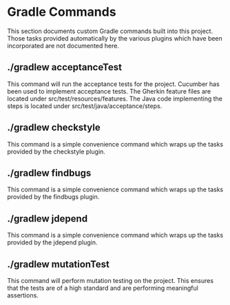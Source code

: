 # Gradle Commands
This section documents custom Gradle commands built into this project.
Those tasks provided automatically by the various plugins which have 
been incorporated are not documented here.

## ./gradlew acceptanceTest
This command will run the acceptance tests for the project. Cucumber has
been used to implement acceptance tests. The Gherkin feature files are
located under src/test/resources/features. The Java code implementing 
the steps is located under src/test/java/acceptance/steps.

## ./gradlew checkstyle
This command is a simple convenience command which wraps up the tasks 
provided by the checkstyle plugin.

## ./gradlew findbugs
This command is a simple convenience command which wraps up the tasks 
provided by the findbugs plugin.

## ./gradlew jdepend
This command is a simple convenience command which wraps up the tasks 
provided by the jdepend plugin.

## ./gradlew mutationTest
This command will perform mutation testing on the project. This ensures
that the tests are of a high standard and are performing meaningful
assertions.
